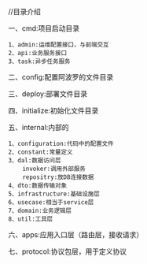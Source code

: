 //目录介绍

一、cmd:项目启动目录

    1、admin:运维配置接口，与前端交互
    2、api:业务服务接口
    3、task:异步任务服务
二、config:配置阿波罗的文件目录

三、deploy:部署文件目录

四、initialize:初始化文件目录

五、internal:内部的

    1、configuration:代码中的配置文件
    2、constant:常量定义
    3、dal:数据访问层
        invoker:调用外部服务
        repositry:放DB连接数据
    4、dto:数据传输对象
    5、infrastructure:基础设施层
    6、usecase:相当于service层
    7、domain:业务逻辑层
    8、util:工具层
六、apps:应用入口层（路由层，接收请求）

七、protocol:协议包层，用于定义协议


